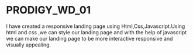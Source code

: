 # PRODIGY_WD_01


I have created a responsive landing page using Html,Css,Javascript.Using html and css ,we can style our landing page and  with the help of javascript  we can make our landing page to be more interactive  responsive and visually appealing.
